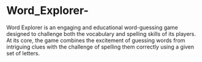 # Word_Explorer-
Word Explorer is an engaging and educational word-guessing game designed to challenge both the vocabulary and spelling skills of its players. At its core, the game combines the excitement of guessing words from intriguing clues with the challenge of spelling them correctly using a given set of letters.
